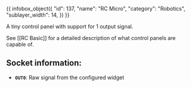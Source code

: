 {{ infobox_object({
	"id": 137,
	"name": "RC Micro",
	"category": "Robotics",
	"sublayer_width": 14,
}) }}

A tiny control panel with support for 1 output signal.

See [[RC Basic]] for a detailed description of what control panels are capable of.

## Socket information:
- **`OUT0`**: Raw signal from the configured widget